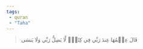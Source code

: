 ```yaml
---
tags: 
 - quran 
 - "Taha"
---
```


> قَالَ عِلۡمُهَا عِندَ رَبِّي فِي كِتَٰبٖۖ لَّا يَضِلُّ رَبِّي وَلَا يَنسَى
